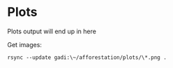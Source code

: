 # Plots
Plots output will end up in here

Get images:

```
rsync --update gadi:\~/afforestation/plots/\*.png .
```

